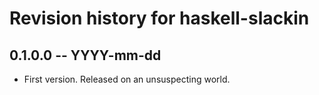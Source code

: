 # Revision history for haskell-slackin

## 0.1.0.0  -- YYYY-mm-dd

* First version. Released on an unsuspecting world.
